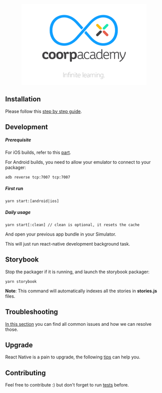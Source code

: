 <p align="center">
  <a href="https://coorpacademy.com" rel="noopener" target="_blank"><img width="400" src=".github/logo.png" alt="Coorpacademy mobile app"></a></p>
</p>

## Installation

Please follow this [step by step guide](.github/INSTALLATION.md).

## Development

##### Prerequisite

For iOS builds, refer to this [part](.github/FASTLANE.md#match).

For Android builds, you need to allow your emulator to connect to your packager:

```
adb reverse tcp:7007 tcp:7007
```

##### First run

```console
yarn start:[android|ios]
```

##### Daily usage

```console
yarn start[:clean] // clean is optional, it resets the cache
```

And open your previous app bundle in your Simulator.

This will just run react-native development background task.

## Storybook

Stop the packager if it is running, and launch the storybook packager:

```console
yarn storybook
```

**Note**: This command will automatically indexes all the stories in **stories.js** files.

## Troubleshooting

[In this section](.github/TROUBLESHOOTING.md) you can find all common issues and how we can resolve those.

## Upgrade

React Native is a pain to upgrade, the following [tips](.github/REACT-NATIVE-UPGRADE.md) can help you.

## Contributing

Feel free to contribute :) but don't forget to run [tests](.github/TESTS.md) before.
